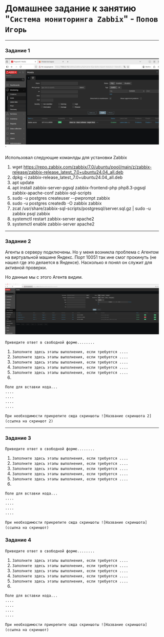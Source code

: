 # Домашнее задание к занятию "`Система мониторинга Zabbix`" - `Попов Игорь`

---

### Задание 1

![Скрин Админки](https://github.com/garkitt/popov-zabbix/blob/4e6b0e682d6d5171d6f7169e3a650cf68add7a87/img/admika.png)`

Использовал следующие команлды для установки Zabbix
1) wget https://repo.zabbix.com/zabbix/7.0/ubuntu/pool/main/z/zabbix-release/zabbix-release_latest_7.0+ubuntu24.04_all.deb
2) dpkg -i zabbix-release_latest_7.0+ubuntu24.04_all.deb
3) apt update
4) apt install zabbix-server-pgsql zabbix-frontend-php php8.3-pgsql zabbix-apache-conf zabbix-sql-scripts
5) sudo -u postgres createuser --pwprompt zabbix
6) sudo -u postgres createdb -O zabbix zabbix
7) zcat /usr/share/zabbix-sql-scripts/postgresql/server.sql.gz | sudo -u zabbix psql zabbix
8) systemctl restart zabbix-server apache2
9) systemctl enable zabbix-server apache2
---

### Задание 2

Агенты в серверу подключены. Но у меня возникла проблема с Агентом на виртуальной машине Яндекс.  Порт 10051 так ине смог прокинуть (не нашел где это делается в Яндексе). Насколько я понял он служит для активной  проверки.

Но данные мы с этого Агентв видим.

![Скрин Админки](https://github.com/garkitt/popov-zabbix/blob/1b1ee3338b930a19d349e0f75fc366dba1de521b/img/2-1.png)




`Приведите ответ в свободной форме........`

1. `Заполните здесь этапы выполнения, если требуется ....`
2. `Заполните здесь этапы выполнения, если требуется ....`
3. `Заполните здесь этапы выполнения, если требуется ....`
4. `Заполните здесь этапы выполнения, если требуется ....`
5. `Заполните здесь этапы выполнения, если требуется ....`
6. 

```
Поле для вставки кода...
....
....
....
....
```

`При необходимости прикрепитe сюда скриншоты
![Название скриншота 2](ссылка на скриншот 2)`


---

### Задание 3

`Приведите ответ в свободной форме........`

1. `Заполните здесь этапы выполнения, если требуется ....`
2. `Заполните здесь этапы выполнения, если требуется ....`
3. `Заполните здесь этапы выполнения, если требуется ....`
4. `Заполните здесь этапы выполнения, если требуется ....`
5. `Заполните здесь этапы выполнения, если требуется ....`
6. 

```
Поле для вставки кода...
....
....
....
....
```

`При необходимости прикрепитe сюда скриншоты
![Название скриншота](ссылка на скриншот)`

### Задание 4

`Приведите ответ в свободной форме........`

1. `Заполните здесь этапы выполнения, если требуется ....`
2. `Заполните здесь этапы выполнения, если требуется ....`
3. `Заполните здесь этапы выполнения, если требуется ....`
4. `Заполните здесь этапы выполнения, если требуется ....`
5. `Заполните здесь этапы выполнения, если требуется ....`
6. 

```
Поле для вставки кода...
....
....
....
....
```

`При необходимости прикрепитe сюда скриншоты
![Название скриншота](ссылка на скриншот)`
